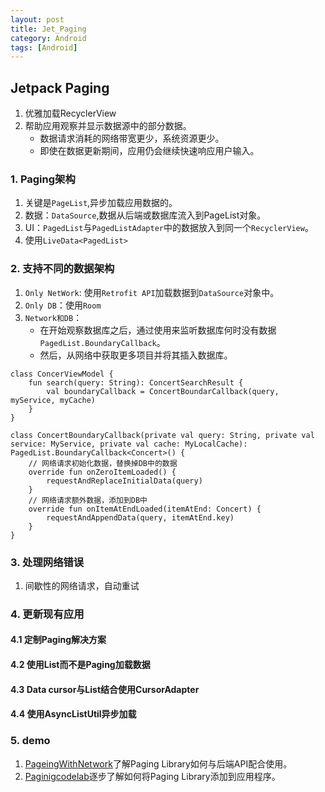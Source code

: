 ```yaml
---
layout: post
title: Jet_Paging
category: Android
tags: [Android]
---
```


## Jetpack Paging

1. 优雅加载RecyclerView
2. 帮助应用观察并显示数据源中的部分数据。
	* 数据请求消耗的网络带宽更少，系统资源更少。
	* 即使在数据更新期间，应用仍会继续快速响应用户输入。


### 1. Paging架构
1. 关键是`PageList`,异步加载应用数据的。
2. 数据：`DataSource`,数据从后端或数据库流入到PageList对象。
3. UI：`PagedList`与`PagedListAdapter`中的数据放入到同一个`RecyclerView`。
4. 使用`LiveData<PagedList>`

### 2. 支持不同的数据架构
1. `Only NetWork`: 使用`Retrofit API`加载数据到`DataSource`对象中。
2. `Only DB`：使用`Room`
3. `Network和DB`：
	* 在开始观察数据库之后，通过使用来监听数据库何时没有数据 `PagedList.BoundaryCallback`。
	* 然后，从网络中获取更多项目并将其插入数据库。

```
class ConcerViewModel {
	fun search(query: String): ConcertSearchResult {
		val boundaryCallback = ConcertBoundarCallback(query, myService, myCache)
	}
}

class ConcertBoundaryCallback(private val query: String, private val service: MyService, private val cache: MyLocalCache): PagedList.BoundaryCallback<Concert>() {
	// 网络请求初始化数据，替换掉DB中的数据
	override fun onZeroItemLoaded() {
		requestAndReplaceInitialData(query)
	}
	// 网络请求额外数据，添加到DB中
	override fun onItemAtEndLoaded(itemAtEnd: Concert) {
		requestAndAppendData(query, itemAtEnd.key)
	}
}
```

### 3. 处理网络错误
1. 间歇性的网络请求，自动重试

### 4. 更新现有应用

#### 4.1 定制Paging解决方案

#### 4.2 使用List而不是Paging加载数据

#### 4.3 Data cursor与List结合使用CursorAdapter


#### 4.4 使用AsyncListUtil异步加载

### 5. demo
1. [PageingWithNetwork](https://github.com/googlesamples/android-architecture-components/tree/master/PagingWithNetworkSample)了解Paging Library如何与后端API配合使用。
2. [Paginigcodelab](https://codelabs.developers.google.com/codelabs/android-paging/index.html)逐步了解如何将Paging Library添加到应用程序。

